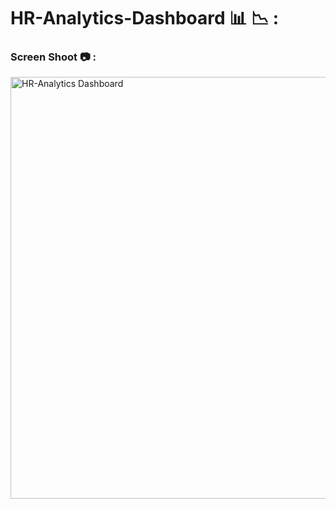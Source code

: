 # HR-Analytics-Dashboard 📊 📉 :
  
   
### Screen Shoot 📷 :

<img width="675" alt="HR-Analytics Dashboard" src="https://github.com/moadhamousti/HR-Analytics-Dashboard/assets/118165767/972f2aae-e40e-4a55-bcce-a6b6176b3e2e">
